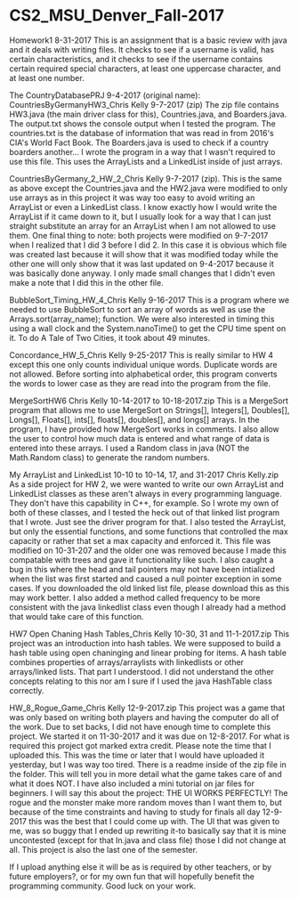 # CS2_MSU_Denver_Fall-2017
Homework1 8-31-2017
This is an assignment that is a basic review with java and it deals with writing files. It checks to see if a username is valid, has certain characteristics, and it checks to see if the username contains certain required special characters, at least one uppercase character, and at least one number.

The CountryDatabasePRJ 9-4-2017 (original name): CountriesByGermanyHW3_Chris Kelly 9-7-2017 (zip)
The zip file contains HW3.java (the main driver class for this), Countries.java, and Boarders.java. The output.txt shows the console output when I tested the program. The countries.txt is the database of information that was read in from 2016's CIA's World Fact Book. The Boarders.java is used to check if a country boarders another... I wrote the program in a way that I wasn't required to use this file. This uses the ArrayLists and a LinkedList inside of just arrays.

CountriesByGermany_2_HW_2_Chris Kelly 9-7-2017 (zip).
This is the same as above except the Countries.java and the HW2.java were modified to only use arrays as in this project it was way too easy to avoid writing an ArrayList or even a LinkedList class. I know exactly how I would write the ArrayList if it came down to it, but I usually look for a way that I can just straight substitute an array for an ArrayList when I am not allowed to use them.
One final thing to note: both projects were modified on 9-7-2017 when I realized that I did 3 before I did 2. In this case it is obvious which file was created last because it will show that it was modified today while the other one will only show that it was last updated on 9-4-2017 because it was basically done anyway. I only made small changes that I didn't even make a note that I did this in the other file.

BubbleSort_Timing_HW_4_Chris Kelly 9-16-2017
This is a program where we needed to use BubbleSort to sort an array of words as well as use the Arrays.sort(array_name); function. We were also interested in timing this using a wall clock and the System.nanoTime() to get the CPU time spent on it. To do A Tale of Two Cities, it took about 49 minutes.

Concordance_HW_5_Chris Kelly 9-25-2017
This is really similar to HW 4 except this one only counts individual unique words. Duplicate words are not allowed. Before sorting into alphabetical order, this program converts the words to lower case as they are read into the program from the file.

MergeSortHW6 Chris Kelly 10-14-2017 to 10-18-2017.zip
This is a MergeSort program that allows me to use MergeSort on Strings[], Integers[], Doubles[], Longs[], Floats[], ints[], floats[], doubles[], and longs[] arrays. In the program, I have provided how MergeSort works in comments. I also allow the user to control how much data is entered and what range of data is entered into these arrays. I used a Random class in java (NOT the Math.Random class) to generate the random numbers.

My ArrayList and LinkedList 10-10 to 10-14, 17, and 31-2017 Chris Kelly.zip
As a side project for HW 2, we were wanted to write our own ArrayList and LinkedList classes as these aren't always in every programming language. They don't have this capability in C++, for example. So I wrote my own of both of these classes, and I tested the heck out of that linked list program that I wrote. Just see the driver program for that. I also tested the ArrayList, but only the essential functions, and some functions that controlled the max capacity or rather that set a max capacity and enforced it. This file was modified on 10-31-207 and the older one was removed because I made this compatable with trees and gave it functionality like such. I also caught a bug in this where the head and tail pointers may not have been intialized when the list was first started and caused a null pointer exception in some cases. If you downloaded the old linked list file, please download this as this may work better. I also added a method called frequency to be more consistent with the java linkedlist class even though I already had a method that would take care of this function.

HW7 Open Chaning Hash Tables_Chris Kelly 10-30, 31 and 11-1-2017.zip
This project was an introduction into hash tables. We were supposed to build a hash table using open chaninging and linear probing for items. A hash table combines properties of arrays/arraylists with linkedlists or other arrays/linked lists. That part I understood. I did not understand the other concepts relating to this nor am I sure if I used the java HashTable class correctly.

HW_8_Rogue_Game_Chris Kelly 12-9-2017.zip
This project was a game that was only based on writing both players and having the computer do all of the work. Due to set backs, I did not have enough time to complete this project. We started it on 11-30-2017 and it was due on 12-8-2017. For what is required this project got marked extra credit. Please note the time that I uploaded this. This was the time or later that I would have uploaded it yesterday, but I was way too tired. There is a readme inside of the zip file in the folder. This will tell you in more detail what the game takes care of and what it does NOT. I have also included a mini tutorial on jar files for beginners. I will say this about the project: THE UI WORKS PERFECTLY! The rogue and the monster make more random moves than I want them to, but because of the time constraints and having to study for finals all day 12-9-2017 this was the best that I could come up with. The UI that was given to me, was so buggy that I ended up rewriting it-to basically say that it is mine uncontested (except for that In.java and class file) those I did not change at all. This project is also the last one of the semester.

If I upload anything else it will be as is required by other teachers, or by future employers?, or for my own fun that will hopefully benefit the programming community. Good luck on your work.
